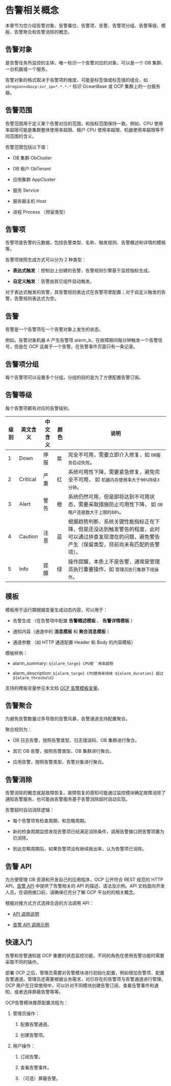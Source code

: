 告警相关概念
===========================

本章节为您介绍告警对象、告警番位、告警项、告警、告警项分组、告警等级、模板、告警聚合和告警消除的概念。

告警对象
-------------------------

是告警任务所监控的主体，唯一标识一个告警对应的对象，可以是一个 OB 集群、一台机器或一个服务。

告警对象的格式取决于告警项的维度，可能是标签值或标签值的组合，如 `obregion=obocp:svr_ip=*.*.*.*` 标识 OceanBase 或 OCP 集群上的一台服务器。

告警范围
-------------------------

告警范围用于定义某个告警对应的范围，和指标范围保持一致。例如，CPU 使用率超限可能是集群整体使用率超限、租户 CPU 使用率超限、机器使用率超限等不同范围的含义。

告警范围包括以下值：

* OB 集群 ObCluster



* OB 租户 ObTenant



* 应用集群 AppCluster



* 服务 Service



* 服务器主机 Host



* 进程 Process （预留类型）






告警项
------------------------

告警项是告警的元数据，包括告警类型、名称、触发规则、告警概述和详情的模板等。

告警项按照生成方式可以分为 2 种类型：

* **表达式触发** ：控制台上创建的告警，告警规则引擎基于监控指标生成。

* **自定义触发** ：告警由其它组件自动触发。




对于表达式触发的告警，其告警规则表达式在告警项里配置；对于自定义触发的告警，告警规则表达式为空。

告警
-----------------------

告警是一个告警项在一个告警对象上发生的状态。

例如，告警对象机器 A 产生告警项 alarm_b，在故障期间每分钟触发一个告警信号，但是在 OCP 这属于一个告警。在告警事件页面只有一条记录。

告警项分组
--------------------------

每个告警项可以设置多个分组，分组的目的是为了方便配置告警订阅。

告警等级
-------------------------

每个告警项都有对应的告警级别。


| **级别** | **英文含义** | **中文含义** | **颜色** |                                   **说明**                                    |
|--------|----------|----------|--------|-----------------------------------------------------------------------------|
| 1      | Down     | 停服       | 紫      | 完全不可用，需要立即介入修复，如  `OB服务启动失败`。                               |
| 2      | Critical | 严重       | 红      | 系统可用性下降，需要紧急修复，避免完全不可用， 如  `机器内存使用率大于90%持续3分钟`。             |
| 3      | Alert    | 警告       | 橙      | 系统仍然可用，但是即将达到不可用状态，需要采取措施防止可用性下降， 如  `OB租户连接数大于上限的80%`。     |
| 4      | Caution  | 注意       | 蓝      | 根据趋势判断，系统关键性能指标正在下降，但是还没达到触发警告的程度，此时可以通过排查发现潜在的问题，避免警告产生（保留类型，目前尚未有匹配的告警项）。 |
| 5      | Info     | 提醒       | 绿      | 操作提醒，本质上不是告警，通常是管理员执行重要操作，如  `管理员执行集群下线操作`。                 |



模板
-----------------------

模板用于运行期根据变量生成动态内容，可以用于：

* 告警生成 （在告警项中配置 **告警概述模板** 、 **告警详情模板** ）



* 通知内容（通道中的 **消息模板** 和 **聚合消息模板** ）



* 通道参数 （如 HTTP 通道配置 Header 和 Body 的内容模板）






模板样例：

* alarm_summary: `${alarm_targe} CPU使``用率超限`



* alarm_description: `${alarm_targe} CPU使用率持续 ${alarm_duration} 超过 ${alarm_threshold}`




支持的模板变量参见本文档 [OCP 告警模板变量](../1200.appendix/500.ocp-alert-template-variables.md)。

告警聚合
-------------------------

为避免告警数量过多导致的告警风暴，告警通道支持配置聚合。

聚合规则为：

* OB 日志告警，按照告警类型、日志错误码、OB 集群进行聚合。



* 其它 OB 告警，按照告警类型、OB 集群进行聚合。



* 应用告警，按照告警类型、告警对象进行聚合。






告警消除
-------------------------

告警消除的概念就是故障恢复。故障恢复的感知可能通过监控模块确定故障消除了通知告警服务，也可能由告警服务基于告警消除超时自动实现。

告警超时自动消除逻辑：

* 每个告警项有检查周期，和忽略周期。



* 新的检查周期监控发现告警项已经满足消除条件，调用告警接口把告警项置为已消除。



* 到达忽略周期后，如果告警项没有继续报出来，认为告警项已消除。






告警 API
---------------------------

为方便管理 OB 资源和开发自己的应用程序，OCP 公开符合 REST 规范的 HTTP API。[告警 API](../../500.api-reference/900.alert/100.alert-events/100.query-alert-event-list.md) 中提供了告警相关的 API 的描述、语法及示例。API 文档面向开发人员。在调用接口前，请确保已充分了解 OCP 平台的的相关概念。

根据对接方式方式选择合适的方法调用 API：

* [API 调用说明](../../500.api-reference/200.api-call-description.md)



* [告警 API 调用示例](../1200.appendix/600.sample-api-operation.md)






快速入门
-------------------------

告警和告警通知是 OCP 重要的状态监控功能，不同的角色在使用告警功能时需要采取不同的操作。

部署 OCP 之后，管理员需要对告警模块进行初始化配置，例如增加告警项、配置告警通道。管理员还需要根据业务需求，对已存在的告警项与告警通道进行管理。OCP 用户在日常使用中，可以针对不同模块创建告警订阅、查看告警事件和通知，或者选择屏蔽告警等等。

OCP告警模块推荐配置流程为：

1. 管理员操作：

   1. 配置告警通道。



   2. 创建告警项。









<!-- -->

2. 用户操作：

   1. 订阅告警。



   2. 查看告警事件。



   3. （可选）屏蔽告警。








